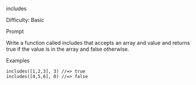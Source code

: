 includes

Difficulty: Basic

Prompt

Write a function called includes that accepts an array and value and returns true if the value is in the array and false otherwise.

Examples

```
includes([1,2,3], 3) //=> true
includes([4,5,6], 0) //=> false
```
